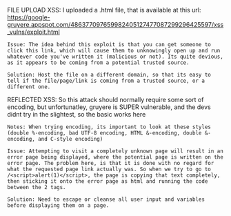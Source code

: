 FILE UPLOAD XSS:
	I uploaded a .html file, that is available at this url:
	https://google-gruyere.appspot.com/486377097659982405127477087299296425597/xss_vulns/exploit.html

	Issue: The idea behind this exploit is that you can get someone to click this link, which will cause them to unknowingly open up and run whatever code you've written it (malicious or not). Its quite devious, as it appears to be coming from a potential trusted source.

	Solution: Host the file on a different domain, so that its easy to tell if the file/page/link is coming from a trusted source, or a different one.

REFLECTED XSS:
	So this attack should normally require some sort of encoding, but unfortunatley, gruyere is SUPER vulnerable, and the devs didnt try in the slightest, so the basic <script>alert(1)</script> works here

	Notes: When trying encoding, its important to look at these styles (double %-encoding, bad UTF-8 encoding, HTML &-encoding, double &-encoding, and C-style encoding)

	Issue: Attempting to visit a completely unknown page will result in an error page being displayed, where the potential page is written on the error page. The problem here, is that it is done with no regard for what the requested page link actually was. So when we try to go to /<script>alert(1)</script>, the page is copying that text completely, then sticking it onto the error page as html and running the code between the 2 tags.

	Solution: Need to escape or cleanse all user input and variables before displaying them on a page.

